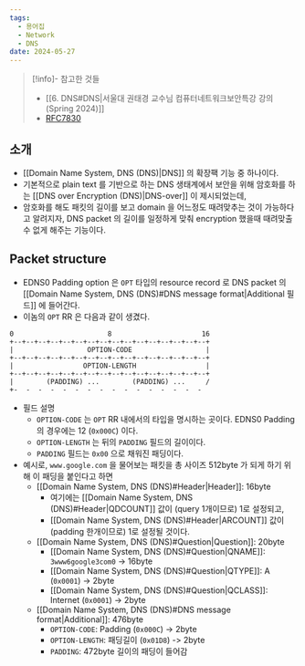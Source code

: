 ```yaml
---
tags:
  - 용어집
  - Network
  - DNS
date: 2024-05-27
---
```

> [!info]- 참고한 것들
> - [[6. DNS#DNS|서울대 권태경 교수님 컴퓨터네트워크보안특강 강의 (Spring 2024)]]
> - [RFC7830](https://datatracker.ietf.org/doc/html/rfc7830)

## 소개

- [[Domain Name System, DNS (DNS)|DNS]] 의 확장팩 기능 중 하나이다.
- 기본적으로 plain text 를 기반으로 하는 DNS 생태계에서 보안을 위해 암호화를 하는 [[DNS over Encryption (DNS)|DNS-over]] 이 제시되었는데,
- 암호화를 해도 패킷의 길이를 보고 domain 을 어느정도 때려맞추는 것이 가능하다고 알려지자, DNS packet 의 길이를 일정하게 맞춰 encryption 했을때 때려맞출 수 없게 해주는 기능이다.

## Packet structure

- EDNS0 Padding option 은 `OPT` 타입의 resource record 로 DNS packet 의 [[Domain Name System, DNS (DNS)#DNS message format|Additional 필드]] 에 들어간다.
- 이놈의 `OPT` RR 은 다음과 같이 생겼다.

```
0                       8                      16
+--+--+--+--+--+--+--+--+--+--+--+--+--+--+--+--+
|                  OPTION-CODE                  |
+--+--+--+--+--+--+--+--+--+--+--+--+--+--+--+--+
|                 OPTION-LENGTH                 |
+--+--+--+--+--+--+--+--+--+--+--+--+--+--+--+--+
|        (PADDING) ...        (PADDING) ...     /
+-  -  -  -  -  -  -  -  -  -  -  -  -  -  -  -
```

- 필드 설명
	- `OPTION-CODE` 는 `OPT` RR 내에서의 타입을 명시하는 곳이다. EDNS0 Padding 의 경우에는 12 (`0x000C`) 이다.
	- `OPTION-LENGTH` 는 뒤의 `PADDING` 필드의 길이이다.
	- `PADDING` 필드는 `0x00` 으로 채워진 패딩이다.
- 예시로, `www.google.com` 을 물어보는 패킷을 총 사이즈 512byte 가 되게 하기 위해 이 패딩을 붙인다고 하면
	- [[Domain Name System, DNS (DNS)#Header|Header]]: 16byte
		- 여기에는 [[Domain Name System, DNS (DNS)#Header|QDCOUNT]] 값이 (query 1개이므로) 1로 설정되고,
		- [[Domain Name System, DNS (DNS)#Header|ARCOUNT]] 값이 (padding 한개이므로) 1로 설정될 것이다.
	- [[Domain Name System, DNS (DNS)#Question|Question]]: 20byte
		- [[Domain Name System, DNS (DNS)#Question|QNAME]]: `3www6google3com0` -> 16byte
		- [[Domain Name System, DNS (DNS)#Question|QTYPE]]: A (`0x0001`) -> 2byte
		- [[Domain Name System, DNS (DNS)#Question|QCLASS]]: Internet (`0x0001`) -> 2byte
	- [[Domain Name System, DNS (DNS)#DNS message format|Additional]]: 476byte
		- `OPTION-CODE`: Padding (`0x000C`) -> 2byte
		- `OPTION-LENGTH`: 패딩길이 (`0x01D8`) -> 2byte
		- `PADDING`: 472byte 길이의 패딩이 들어감